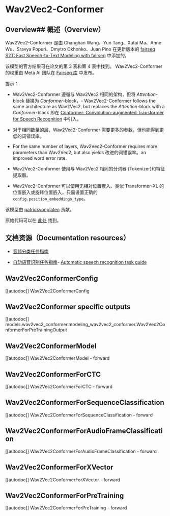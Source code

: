 <!--版权 2022 年由 HuggingFace 团队保留。保留所有权利。
根据 Apache 许可证第 2.0 版（“许可证”）授权；您除非符合许可证的要求，否则不得使用此文件。您可以在以下位置获取许可证的副本
http://www.apache.org/licenses/LICENSE-2.0
除非适用法律要求或书面同意，根据许可证分发的软件以“按原样” BASIS，无论是明示还是暗示的，都没有任何保证或条件。请参阅许可证具体语言下的权限和限制。
⚠️ 请注意，此文件是 Markdown 格式的，但包含我们的文档构建器（类似于 MDX）的特定语法，可能无法在您的 Markdown 查看器中正确显示。
-->

# Wav2Vec2-Conformer

## Overview## 概述（Overview）

Wav2Vec2-Conformer 是由 Changhan Wang、Yun Tang、Xutai Ma、Anne Wu、Sravya Popuri、Dmytro Okhonko、Juan Pino 在更新版本的 [fairseq S2T: Fast Speech-to-Text Modeling with fairseq](https://arxiv.org/abs/2010.05171) 中添加的。

该模型的官方结果可在论文的第 3 表和第 4 表中找到。
Wav2Vec2-Conformer 的权重由 Meta AI 团队在 [Fairseq 库](https://github.com/pytorch/fairseq/blob/main/examples/wav2vec/README.md#pre-trained-models) 中发布。

提示：

- Wav2Vec2-Conformer 遵循与 Wav2Vec2 相同的架构，但将 *Attention*-block 替换为 *Conformer*-block，- Wav2Vec2-Conformer follows the same architecture as Wav2Vec2, but replaces the *Attention*-block with a *Conformer*-block 即在 [Conformer: Convolution-augmented Transformer for Speech Recognition](https://arxiv.org/abs/2005.08100) 中引入。 
- 对于相同数量的层，Wav2Vec2-Conformer 需要更多的参数，但也能得到更低的词错误率。
- For the same number of layers, Wav2Vec2-Conformer requires more parameters than Wav2Vec2, but also yields 改进的词错误率。an improved word error rate.
- Wav2Vec2-Conformer 使用与 Wav2Vec2 相同的分词器 (Tokenizer)和特征提取器。

- Wav2Vec2-Conformer 可以使用无相对位置嵌入、类似 Transformer-XL 的位置嵌入或旋转位置嵌入，只需设置正确的 `config.position_embeddings_type`。

该模型由 [patrickvonplaten](https://huggingface.co/patrickvonplaten) 贡献。

原始代码可以在 [此处](https://github.com/pytorch/fairseq/tree/main/examples/wav2vec) 找到。



## 文档资源（Documentation resources）

- [音频分类任务指南](../tasks/audio_classification)

- [自动语音识别任务指南](../tasks/asr)- [Automatic speech recognition task guide](../tasks/asr)

## Wav2Vec2ConformerConfig

[[autodoc]] Wav2Vec2ConformerConfig

## Wav2Vec2Conformer specific outputs

[[autodoc]] models.wav2vec2_conformer.modeling_wav2vec2_conformer.Wav2Vec2ConformerForPreTrainingOutput

## Wav2Vec2ConformerModel

[[autodoc]] Wav2Vec2ConformerModel
    - forward

## Wav2Vec2ConformerForCTC

[[autodoc]] Wav2Vec2ConformerForCTC
    - forward

## Wav2Vec2ConformerForSequenceClassification

[[autodoc]] Wav2Vec2ConformerForSequenceClassification
    - forward

## Wav2Vec2ConformerForAudioFrameClassification

[[autodoc]] Wav2Vec2ConformerForAudioFrameClassification
    - forward

## Wav2Vec2ConformerForXVector

[[autodoc]] Wav2Vec2ConformerForXVector
    - forward

## Wav2Vec2ConformerForPreTraining

[[autodoc]] Wav2Vec2ConformerForPreTraining
    - forward
